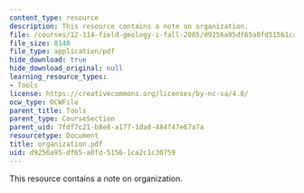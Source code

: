 ```yaml
---
content_type: resource
description: This resource contains a note on organization.
file: /courses/12-114-field-geology-i-fall-2005/d9256a95df65a0fd51561ca2c1c30759_organization.pdf
file_size: 8140
file_type: application/pdf
hide_download: true
hide_download_original: null
learning_resource_types:
- Tools
license: https://creativecommons.org/licenses/by-nc-sa/4.0/
ocw_type: OCWFile
parent_title: Tools
parent_type: CourseSection
parent_uid: 7fdf7c21-b8e8-a177-1da0-484f47e67a7a
resourcetype: Document
title: organization.pdf
uid: d9256a95-df65-a0fd-5156-1ca2c1c30759
---
```

This resource contains a note on organization.